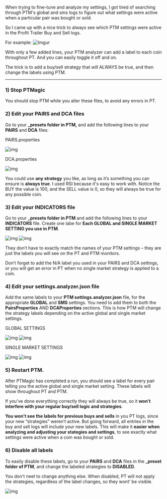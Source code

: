 When trying to fine-tune and analyze my settings, I got tired of searching through PTM's global and sms logs to figure out what settings were active when a particular pair was bought or sold.

So I came up with a nice trick to always see which PTM settings were active in the Profit Trailer Buy and Sell logs.

For example:
![Imgur](https://i.imgur.com/GHoJxBL.png)

With only a few added lines, your PTM analyzer can add a label to each coin throughout PT.  And you can easily toggle it off and on.

The trick is to add a buy/sell strategy that will ALWAYS be true, and then change the labels using PTM.

***

### 1) Stop PTMagic
You should stop PTM while you alter these files, to avoid any errors in PT.

### 2) Edit your PAIRS and DCA files
Go to your **_presets folder in PTM,** and add the following lines to your **PAIRS** and **DCA** files:

PAIRS.properties

![img](https://i.imgur.com/msBkXd1.png)

DCA.properties

![img](https://i.imgur.com/KJGN0pY.png)

You could use **any strategy** you like, as long as it’s something you can ensure is **always true**.  I used RSI because it's easy to work with.   Notice the BUY the value is 100, and the SELL value is 0, so they will always be true for any possible coin.

### 3) Edit your INDICATORS file  
Go to your **_presets folder in PTM** and add the following lines to your **INDICATORS** file.  Create one labe for **Each GLOBAL and SINGLE MARKET SETTING you use in PTM**.

![img](https://i.imgur.com/y1wsPn1.png)
![img](https://i.imgur.com/IC6uFYA.png)

They don’t have to exactly match the names of your PTM settings – they are just the labels you will see on the PT and PTM monitors.  

Don’t forget to add the N/A label you used in your PAIRS and DCA settings, or you will get an error in PT when no single market strategy is applied to a coin.

### 4) Edit your settings.analyzer.json file 
Add the same labels to your **PTM settings.analyzer.json** file, for the appropriate **GLOBAL** and **SMS** settings.  You need to add them to both the **PairsProperties** AND **DCAProperties** sections.  This is how PTM will change the strategy labels depending on the active global and single market settings.

GLOBAL SETTINGS

![img](https://i.imgur.com/mIaTHJP.png)
![img](https://i.imgur.com/4LWUDm3.png)

SINGLE MARKET SETTINGS

![img](https://i.imgur.com/vpdkXJu.png)
![img](https://i.imgur.com/CkOjXtI.png)

### 5) Restart PTM.  
After PTMagic has completed a run, you should see a label for every pair telling you the active global and single market setting.  These labels will show throughout PT and PTM.

If you’ve done everything correctly they will always be true, so it **won’t interfere with your regular buy/sell logic and strategies**.  

**You won’t see the labels for previous buys and sells** in you PT logs, since your new “strategies” weren’t active.  But going forward, all entries in the buy and sell logs will include your new labels.  This will make it **easier when analyzing and adjusting your stategies and settings**, to see exactly what settings were active when a coin was bought or sold.

### 6)  Disable all labels
To easily disable these labels, go to your **PAIRS** and **DCA** files in the **_preset folder of PTM**, and change the labeled strategies to **DISABLED**.  

You don't neet to change anything else.  When disabled, PT will not apply the strategies, regardless of the label changes, so they wont' be visible.

![img](https://i.imgur.com/SWolT9H.png)
